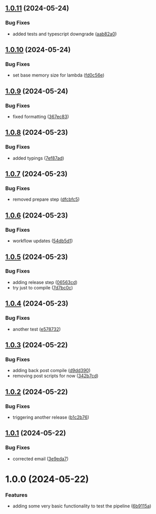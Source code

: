 ## [1.0.11](https://github.com/roycenobles/cdk-constructs/compare/v1.0.10...v1.0.11) (2024-05-24)


### Bug Fixes

* added tests and typescript downgrade ([aab82a0](https://github.com/roycenobles/cdk-constructs/commit/aab82a0c39e8d206be2552eaf20ffb2551702132))

## [1.0.10](https://github.com/roycenobles/cdk-constructs/compare/v1.0.9...v1.0.10) (2024-05-24)


### Bug Fixes

* set base memory size for lambda ([fd0c56e](https://github.com/roycenobles/cdk-constructs/commit/fd0c56ee26a93a82d8c042e4980446f31d423c01))

## [1.0.9](https://github.com/roycenobles/cdk-constructs/compare/v1.0.8...v1.0.9) (2024-05-24)


### Bug Fixes

* fixed formatting ([367ec83](https://github.com/roycenobles/cdk-constructs/commit/367ec83372a897db4e71b5a1bb6ebccad8ea1498))

## [1.0.8](https://github.com/roycenobles/cdk-constructs/compare/v1.0.7...v1.0.8) (2024-05-23)


### Bug Fixes

* added typings ([7ef87ad](https://github.com/roycenobles/cdk-constructs/commit/7ef87adcf7e1feba15347926e167efabc147dcf8))

## [1.0.7](https://github.com/roycenobles/cdk-constructs/compare/v1.0.6...v1.0.7) (2024-05-23)


### Bug Fixes

* removed prepare step ([dfcbfc5](https://github.com/roycenobles/cdk-constructs/commit/dfcbfc59511b45c6b384035cb023e7f19519b4d7))

## [1.0.6](https://github.com/roycenobles/cdk-constructs/compare/v1.0.5...v1.0.6) (2024-05-23)


### Bug Fixes

* workflow updates ([54db5d1](https://github.com/roycenobles/cdk-constructs/commit/54db5d1ac9a1ee363eafcbf5069154e76930e905))

## [1.0.5](https://github.com/roycenobles/cdk-constructs/compare/v1.0.4...v1.0.5) (2024-05-23)


### Bug Fixes

* adding release step ([06563cd](https://github.com/roycenobles/cdk-constructs/commit/06563cd328dbe0722c0d075e2558d52c2e2b491c))
* try just to compile ([7d7bc0c](https://github.com/roycenobles/cdk-constructs/commit/7d7bc0c6e5acb3c41581c6904334fc589edc9e85))

## [1.0.4](https://github.com/roycenobles/cdk-constructs/compare/v1.0.3...v1.0.4) (2024-05-23)


### Bug Fixes

* another test ([e578732](https://github.com/roycenobles/cdk-constructs/commit/e578732a1612c5903a88b4c3dcf8cc6a23bbf637))

## [1.0.3](https://github.com/roycenobles/cdk-constructs/compare/v1.0.2...v1.0.3) (2024-05-22)


### Bug Fixes

* adding back post compile ([d9dd390](https://github.com/roycenobles/cdk-constructs/commit/d9dd3906b4b9fc9dd22d59c8c7c324bf9d9e323e))
* removing post scripts for now ([342b7cd](https://github.com/roycenobles/cdk-constructs/commit/342b7cd285340c1d2e545fcdc95607774bb64755))

## [1.0.2](https://github.com/roycenobles/cdk-constructs/compare/v1.0.1...v1.0.2) (2024-05-22)


### Bug Fixes

* triggering another release ([b1c2b76](https://github.com/roycenobles/cdk-constructs/commit/b1c2b765e18b9d6e37ab025e669516b0aa5e43f5))

## [1.0.1](https://github.com/roycenobles/cdk-constructs/compare/v1.0.0...v1.0.1) (2024-05-22)


### Bug Fixes

* corrected email ([3e9eda7](https://github.com/roycenobles/cdk-constructs/commit/3e9eda76cb594912bab326ab0fbd470e536ac2e1))

# 1.0.0 (2024-05-22)


### Features

* adding some very basic functionality to test the pipeline ([6b9115a](https://github.com/roycenobles/cdk-constructs/commit/6b9115aeef37996e6fbc3578b5f82486114445e7))
